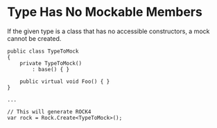 # Type Has No Mockable Members
If the given type is a class that has no accessible constructors, a mock cannot be created.
```
public class TypeToMock 
{ 
	private TypeToMock()
		: base() { }
		
	public virtual void Foo() { }
}

...

// This will generate ROCK4
var rock = Rock.Create<TypeToMock>();
```